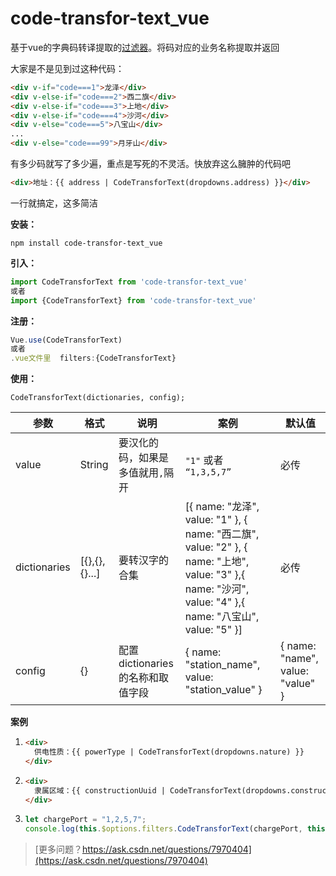 # code-transfor-text_vue
基于vue的字典码转译提取的[过滤器](https://blog.csdn.net/qq_42618566/article/details/107784878)。将码对应的业务名称提取并返回



大家是不是见到过这种代码：

```html
<div v-if="code===1">龙泽</div>
<div v-else-if="code===2">西二旗</div>
<div v-else-if="code===3">上地</div>
<div v-else-if="code===4">沙河</div>
<div v-else="code===5">八宝山</div>
...
<div v-else="code===99">月牙山</div>
```

有多少码就写了多少遍，重点是写死的不灵活。快放弃这么臃肿的代码吧

```html
<div>地址：{{ address | CodeTransforText(dropdowns.address) }}</div>
```

一行就搞定，这多简洁



**安装：**

```
npm install code-transfor-text_vue
```

**引入：**

```javascript
import CodeTransforText from 'code-transfor-text_vue'
或者
import {CodeTransforText} from 'code-transfor-text_vue'
```

**注册：**

```javascript
Vue.use(CodeTransforText)
或者
.vue文件里  filters:{CodeTransforText}
```

**使用：**

```
CodeTransforText(dictionaries, config);
```

| 参数         | 格式          | 说明                             | 案例                                                         | 默认值                           |
| ------------ | ------------- | -------------------------------- | ------------------------------------------------------------ | -------------------------------- |
| value        | String        | 要汉化的码，如果是多值就用`,`隔开 | `"1"` 或者 `“1,3,5,7”`                                     | 必传                             |
| dictionaries | [{},{},{}...] | 要转汉字的合集                   | [{ name: "龙泽", value: "1" }, { name: "西二旗", value: "2" }, { name: "上地", value: "3" },{ name: "沙河", value: "4" },{ name: "八宝山", value: "5" }] | 必传                             |
| config       | {}            | 配置dictionaries的名称和取值字段 | { name: "station_name", value: "station_value" }             | { name: "name", value: "value" } |




**案例**

1. ```html
   <div>
     供电性质：{{ powerType | CodeTransforText(dropdowns.nature) }}
   </div>
   
2. ```html
   <div>
     隶属区域：{{ constructionUuid | CodeTransforText(dropdowns.constructionUuid, {name:"construction",value: "uuid"}) }}
   </div>
   ```

3. ```javascript
   let chargePort = "1,2,5,7";
   console.log(this.$options.filters.CodeTransforText(chargePort, this.dropdowns.chargePort));
   ```



> [更多问题？https://ask.csdn.net/questions/7970404](https://ask.csdn.net/questions/7970404)







